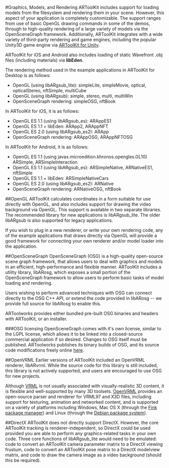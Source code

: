 #Graphics, Models, and Rendering
ARToolKit includes support for loading models from the filesystem and rendering them in your scene. However, this aspect of your application is completely customizable. The support ranges from use of basic OpenGL drawing commands in some of the demos, through to high-quality rendering of a large variety of models via the OpenSceneGraph framework. Additionally, ARToolKit integrates with a wide variety of third-party rendering and game engines, including the popular Unity3D game engine via [ARToolKit for Unity][artk_unity].

ARToolKit for iOS and Android also includes loading of static Wavefront .obj files (including materials) via **libEden**.

The rendering method used in the example applications in ARToolKit for Desktop is as follows:

-   OpenGL (using libARgsub_lite): simpleLite, simpleMovie, optical, opticalStereo, nftSimple, multiCube
-   OpenGL (using libARgsub): simple, stereo, multi, multiWin
-   OpenSceneGraph rendering: simpleOSG, nftBook

In ARToolKit for iOS, it is as follows:

-   OpenGL ES 1.1 (using libARgsub_es): ARAppES1
-   OpenGL ES 1.1 + libEden: ARApp2, ARAppNFT
-   OpenGL ES 2.0 (using libARgsub_es2): ARApp
-   OpenSceneGraph rendering: ARAppOSG, ARAppNFTOSG

In ARToolKit for Android, it is as follows:

-   OpenGL ES 1.1 (using javax.microedition.khronos.opengles.GL10) ARSimple, ARSimpleInteraction
-   OpenGL ES 1.1 (using libARgsub_es): ARSimpleNative, ARNativeES1, nftSimple
-   OpenGL ES 1.1 + libEden: ARSimpleNativeCars
-   OpenGL ES 2.0 (using libARgsub_es2): ARNative
-   OpenSceneGraph rendering: ARNativeOSG, nftBook

##OpenGL
ARToolKit calculates coordinates in a form suitable for use directly with OpenGL, and also includes support for drawing the video background via OpenGL. This support is available in two separate libraries. The recommended library for new applications is libARgsub_lite. The older libARgsub is also supported for legacy applications.

If you wish to plug in a new renderer, or write your own rendering code, any of the example applications that draws directly via OpenGL will provide a good framework for connecting your own renderer and/or model loader into the application.

##OpenSceneGraph
OpenSceneGraph (OSG) is a high-quality open-source scene graph framework, that allows users to deal with graphics and models in an efficient, high-performance and flexible manner. ARToolKit includes a utility library, libARosg, which exposes a small portion of the OpenSceneGraph framework to allow users to perform basic tasks of model loading and rendering.

Users wishing to perform advanced techniques with OSG can connect directly to the OSG C++ API, or extend the code provided in libARosg -- we provide full source for libARosg to enable this.

ARToolworks provides either bundled pre-built OSG binaries and headers with ARToolKit, or an installer.

###OSG licensing
OpenSceneGraph comes with it's own license, similar to the LGPL license, which allows it to be linked into a closed-source commercial application if so desired. Changes to OSG itself must be published. ARToolworks publishes its binary builds of OSG, and its source code modifications freely online [here][2].

##OpenVRML
Earlier versions of ARToolKit included an OpenVRML renderer, libARvrml. While the source code for this library is still included, this library is not actively supported, and users are encouraged to use OSG for new projects.

Although [VRML][5] is not usually associated with visually-realistic 3D content, it is flexible and well-supported by many 3D toolsets. [OpenVRML][6] provides an open-source parser and renderer for VRML97 and X3D files, including support for texturing, animation and networked content, and is supported on a variety of platforms including Windows, Mac OS X (through the [Fink package manager][3]) and Linux (through the [Debian package system][4]).

##DirectX
ARToolKit does not directly support DirectX. However, the core ARToolKit tracking is renderer-independent, so DirectX could be used provided you are able to perform any graphics-related tasks in your own code. Three core functions of libARgsub_lite would need to be emulated: code to convert an ARToolKit camera parameter matrix to a DirectX viewing frustum, code to convert an ARToolKit pose matrix to a DirectX modelview matrix, and code to draw the camera image as a video background (should this be required).

[artk_unity]: 6_Unity:unity_about
[2]: http://www.artoolworks.com/dist/openscenegraph/
[3]: http://pdb.finkproject.org/pdb/search.php?summary=openvrml
[4]: http://packages.debian.org/src:openvrml
[5]: http://en.wikipedia.org/wiki/VRML
[6]: http://www.openvrml.org